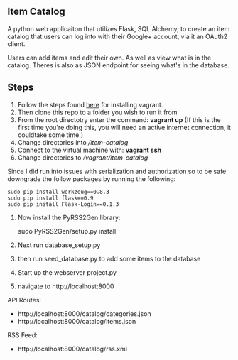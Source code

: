 Item Catalog
------------

A python web applicaiton that utilizes Flask, SQL Alchemy, to create an
item catalog that users can log into with their Google+ account, via
it an OAuth2 client.

Users can add items and edit their own. As well as view what is in the
catalog. Theres is also as JSON endpoint for seeing what's in the database.

Steps
-----

1. Follow the steps found [here](https://www.udacity.com/wiki/ud197/install-vagrant) for installing vagrant.
1. Then clone this repo to a folder you wish to run it from
1. From the root directotry enter the command: __vagrant up__ (If this is the first time you're doing this, you will need an active internet connection, it couldtake some time.)
1. Change directories into */item-catalog*
1. Connect to the virtual machine with: __vagrant ssh__
1. Change directories to */vagrant/item-catalog*

Since I did run into issues with serialization and authorization so to be safe
downgrade the follow packages by running the following:

    sudo pip install werkzeug==0.8.3
    sudo pip install flask==0.9
    sudo pip install Flask-Login==0.1.3

1. Now install the PyRSS2Gen library:

    sudo PyRSS2Gen/setup.py install

1. Next run database_setup.py
1. then run seed_database.py to add some items to the database
1. Start up the webserver project.py
1. navigate to http://localhost:8000

API Routes:
* http://localhost:8000/catalog/categories.json
* http://localhost:8000/catalog/items.json

RSS Feed:
* http://localhost:8000/catalog/rss.xml
